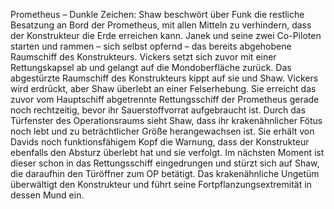 Prometheus – Dunkle Zeichen: Shaw beschwört über Funk die restliche Besatzung an Bord der Prometheus, mit allen Mitteln zu verhindern, dass der Konstrukteur die Erde erreichen kann. Janek und seine zwei Co-Piloten starten und rammen – sich selbst opfernd – das bereits abgehobene Raumschiff des Konstrukteurs. Vickers setzt sich zuvor mit einer Rettungskapsel ab und gelangt auf die Mondoberfläche zurück. Das abgestürzte Raumschiff des Konstrukteurs kippt auf sie und Shaw. Vickers wird erdrückt, aber Shaw überlebt an einer Felserhebung. Sie erreicht das zuvor vom Hauptschiff abgetrennte Rettungsschiff der Prometheus gerade noch rechtzeitig, bevor ihr Sauerstoffvorrat aufgebraucht ist. Durch das Türfenster des Operationsraums sieht Shaw, dass ihr krakenähnlicher Fötus noch lebt und zu beträchtlicher Größe herangewachsen ist. Sie erhält von Davids noch funktionsfähigem Kopf die Warnung, dass der Konstrukteur ebenfalls den Absturz überlebt hat und sie verfolgt. Im nächsten Moment ist dieser schon in das Rettungsschiff eingedrungen und stürzt sich auf Shaw, die daraufhin den Türöffner zum OP betätigt. Das krakenähnliche Ungetüm überwältigt den Konstrukteur und führt seine Fortpflanzungsextremität in dessen Mund ein.
